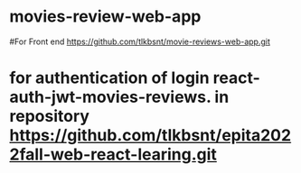 # movies-review-web-app

#For Front end https://github.com/tlkbsnt/movie-reviews-web-app.git
# for authentication of login react-auth-jwt-movies-reviews.   in repository https://github.com/tlkbsnt/epita2022fall-web-react-learing.git
